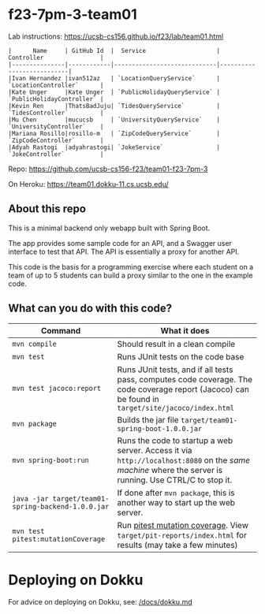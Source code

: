 # f23-7pm-3-team01

Lab instructions: <https://ucsb-cs156.github.io/f23/lab/team01.html>

```
|      Name     | GitHub Id  |  Service                    | Controller                |
|---------------|------------|-----------------------------|---------------------------| 
|Ivan Hernandez |ivan512az   | `LocationQueryService`      | `LocationController`      |   
|Kate Unger     |Kate Unger  | `PublicHolidayQueryService` | `PublicHolidayController` |   
|Kevin Ren      |ThatsBadJuju| `TidesQueryService`         | `TidesController`         |   
|Mu Chen        |mucucsb     | `UniversityQueryService`    | `UniversityController`    |
|Mariana Rosillo|rosillo-m   | `ZipCodeQueryService`       | `ZipCodeController`       |
|Adyah Rastogi  |adyahrastogi| `JokeService`               | `JokeController`          |

```

Repo: https://github.com/ucsb-cs156-f23/team01-f23-7pm-3

On Heroku: https://team01.dokku-11.cs.ucsb.edu/

## About this repo

This is a minimal backend only webapp built with Spring Boot.

The app provides some sample code for an API, and a Swagger user interface
to test that API.  The API is essentially a proxy for another API.

This code is the basis for a programming exercise where each student on a
team of up to 5 students can build a proxy similar to the one in the example code.

## What can you do with this code?

| Command | What it does   |
|----------|---------------------------------------|
| `mvn compile` | Should result in a clean compile |
| `mvn test` | Runs JUnit tests on the code base |
| `mvn test jacoco:report` | Runs JUnit tests, and if all tests pass, computes code coverage.  The code coverage report (Jacoco) can be found in `target/site/jacoco/index.html` |
| `mvn package` | Builds the jar file `target/team01-spring-boot-1.0.0.jar` |
| `mvn spring-boot:run` | Runs the code to startup a web server.  Access it via `http://localhost:8080` on the *same machine* where the server is running.  Use CTRL/C to stop it. |
| `java -jar target/team01-spring-backend-1.0.0.jar` | If done after `mvn package`, this is another way to start up the web server.|
| `mvn test pitest:mutationCoverage` | Run [pitest mutation coverage](https://pitest.org).  View `target/pit-reports/index.html` for results (may take a few minutes)|

# Deploying on Dokku

For advice on deploying on Dokku, see: [/docs/dokku.md](/docs/dokku.md)